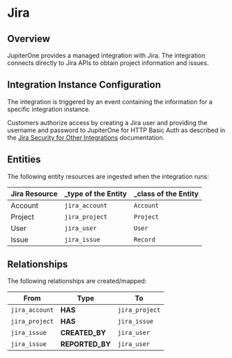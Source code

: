 # Jira

## Overview

JupiterOne provides a managed integration with Jira. The integration connects
directly to Jira APIs to obtain project information and issues.

## Integration Instance Configuration

The integration is triggered by an event containing the information for a
specific integration instance.

Customers authorize access by creating a Jira user and providing the username
and password to JupiterOne for HTTP Basic Auth as described in the [Jira
Security for Other Integrations][1] documentation.

## Entities

The following entity resources are ingested when the integration runs:

| Jira Resource | \_type of the Entity | \_class of the Entity |
| ------------- | -------------------- | --------------------- |
| Account       | `jira_account`       | `Account`             |
| Project       | `jira_project`       | `Project`             |
| User          | `jira_user`          | `User`                |
| Issue         | `jira_issue`         | `Record`              |

## Relationships

The following relationships are created/mapped:

| From           | Type            | To             |
| -------------- | --------------- | -------------- |
| `jira_account` | **HAS**         | `jira_project` |
| `jira_project` | **HAS**         | `jira_issue`   |
| `jira_issue`   | **CREATED_BY**  | `jira_user`    |
| `jira_issue`   | **REPORTED_BY** | `jira_user`    |

[1]:
  https://developer.atlassian.com/cloud/jira/platform/security-for-other-integrations/
